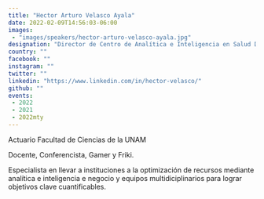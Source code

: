 ```yaml
---
title: "Hector Arturo Velasco Ayala"
date: 2022-02-09T14:56:03-06:00
images:
 - "images/speakers/hector-arturo-velasco-ayala.jpg"
designation: "Director de Centro de Analítica e Inteligencia en Salud Digna AC"
country: ""
facebook: ""
instagram: ""
twitter: ""
linkedin: "https://www.linkedin.com/in/hector-velasco/"
github: ""
events:
 - 2022
 - 2021
 - 2022mty
---
```


Actuario Facultad de Ciencias de la UNAM

Docente, Conferencista, Gamer y Friki.

Especialista en llevar a instituciones a la optimización de recursos mediante analítica e inteligencia e negocio y equipos multidiciplinarios para lograr objetivos clave cuantificables.